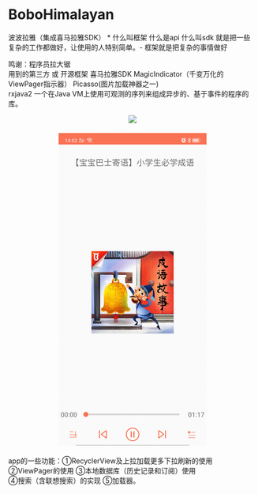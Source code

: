 # BoboHimalayan
波波拉雅（集成喜马拉雅SDK） * 什么叫框架 什么是api 什么叫sdk 就是把一些复杂的工作都做好，让使用的人特别简单。- 框架就是把复杂的事情做好

鸣谢：程序员拉大锯</br>
用到的第三方 或 开源框架 喜马拉雅SDK   MagicIndicator（千变万化的ViewPager指示器） Picasso(图片加载神器之一)</br>
rxjava2 一个在Java VM上使用可观测的序列来组成异步的、基于事件的程序的库。</br>

<div align="center">
<img src="https://github.com/leonInShanghai/BoboHimalayan/blob/master/other/gif1.gif" >
 </div>
 </br>
 <div align="center">
<img src="https://github.com/leonInShanghai/BoboHimalayan/blob/master/other/gif2.gif" >
</div>
</br>
app的一些功能：①RecyclerView及上拉加载更多下拉刷新的使用 ②ViewPager的使用 ③本地数据库（历史记录和订阅）使用</br>
④搜索（含联想搜索）的实现 ⑤加载器。




